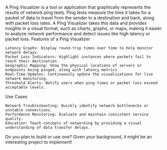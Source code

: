 A Ping Visualizer is a tool or application that graphically represents the results of network ping tests. Ping tests measure the time it takes for a packet of data to travel from the sender to a destination and back, along with packet loss rates. A Ping Visualizer takes this data and provides insights in a visual format, such as charts, graphs, or maps, making it easier to analyze network performance and detect issues like high latency or packet loss.
Features of a Ping Visualizer

    Latency Graphs: Display round-trip times over time to help monitor network delays.
    Packet Loss Indicators: Highlight instances where packets fail to reach their destination.
    Geographic Mapping: Show the physical locations of servers or endpoints being pinged, along with latency metrics.
    Real-Time Updates: Continuously update the visualizations for live network monitoring.
    Threshold Alerts: Notify users when ping times or packet loss exceed acceptable levels.

Use Cases

    Network Troubleshooting: Quickly identify network bottlenecks or unstable connections.
    Performance Monitoring: Evaluate and maintain consistent service quality.
    Education: Teach concepts of networking by providing a visual understanding of data transfer delays.

Do you plan to build or use one? Given your background, it might be an interesting project to implement!
